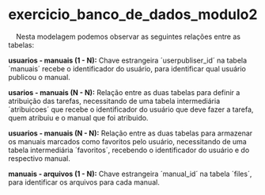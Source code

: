 # exercicio_banco_de_dados_modulo2



&nbsp;&nbsp;&nbsp;&nbsp;Nesta modelagem podemos observar as seguintes relações entre as tabelas:


**usuarios - manuais (1 - N):** Chave estrangeira ´userpubliser_id´ na tabela ´manuais´ recebe o identificador do usuário, para identificar qual usuário publicou o manual.

**usarios - manuais (N - N):** Relação entre as duas tabelas para definir a atribuição das tarefas, necessitando de uma tabela intermediária ´atribuicoes´ que recebe o identificador do usuário que deve fazer a tarefa, quem atribuiu e o manual que foi atribuido.

**usuarios - manuais (N - N):** Relação entre as duas tabelas para armazenar os manuais marcados como favoritos pelo usuário, necessitando de uma tabela intermediária ´favoritos´, recebendo o identificador do usuário e do respectivo manual.

**manuais - arquivos (1 - N):** Chave estrangeira ´manual_id´ na tabela ´files´, para identificar os arquivos para cada manual.
